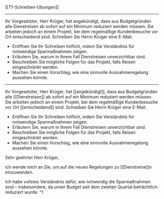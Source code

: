 [[T1-Schreiben-Ubungen]]

---

Ihr Vorgesetzter, Herr Krüger, hat angekündigt, dass aus Budgetgründen alle Dienstreisen ab sofort auf ein Minimum reduziert werden müssen. Sie arbeiten jedoch an einem Projekt, bei dem regelmäßige Kundenbesuche vor Ort entscheidend sind. Schreiben Sie Herrn Krüger eine E-Mail.
- Eröffnen Sie Ihr Schreiben höflich, indem Sie Verständnis für notwendige Sparmaßnahmen zeigen.
- Erläutern Sie, warum in Ihrem Fall Dienstreisen unverzichtbar sind.
- Beschreiben Sie mögliche Folgen für das Projekt, falls Reisen eingeschränkt werden.
- Machen Sie einen Vorschlag, wie eine sinnvolle Ausnahmeregelung aussehen könnte.

---

Ihr Vorgesetzter, Herr Krüger, hat [[angekündigt]], dass aus Budgetgründen alle [[Dienstreisen]] ab sofort auf ein Minimum reduziert werden müssen. Sie arbeiten jedoch an einem Projekt, bei dem regelmäßige Kundenbesuche vor Ort [[entscheidend]] sind. Schreiben Sie Herrn Krüger eine E-Mail.
- Eröffnen Sie Ihr Schreiben höflich, indem Sie Verständnis für notwendige Sparmaßnahmen zeigen.
- Erläutern Sie, warum in Ihrem Fall Dienstreisen unverzichtbar sind.
- Beschreiben Sie mögliche Folgen für das Projekt, falls Reisen eingeschränkt werden.
- Machen Sie einen Vorschlag, wie eine sinnvolle Ausnahmeregelung aussehen könnte.

Sehr geehrter Herr Krüger,

ich wende mich an Sie, um auf die neuen Regelungen zu [[Dienstreise]]n einzuwenden. 

Ich habe vollstes Verständnis dafür, wie notwendig die Sparmaßnahmen sind – insbesondere, da unser Budget seit dem zweiten Quartal beträchtlich reduziert wurde. ^1
